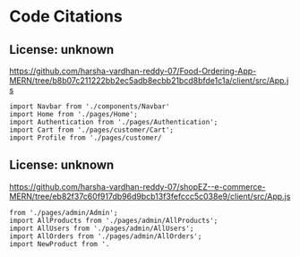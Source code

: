 # Code Citations

## License: unknown
https://github.com/harsha-vardhan-reddy-07/Food-Ordering-App-MERN/tree/b8b07c211222bb2ec5adb8ecbb21bcd8bfde1c1a/client/src/App.js

```
import Navbar from './components/Navbar'
import Home from './pages/Home';
import Authentication from './pages/Authentication';
import Cart from './pages/customer/Cart';
import Profile from './pages/customer/
```


## License: unknown
https://github.com/harsha-vardhan-reddy-07/shopEZ--e-commerce-MERN/tree/eb82f37c60f917db96d9bcb13f3fefccc5c038e9/client/src/App.js

```
from './pages/admin/Admin';
import AllProducts from './pages/admin/AllProducts';
import AllUsers from './pages/admin/AllUsers';
import AllOrders from './pages/admin/AllOrders';
import NewProduct from '.
```

